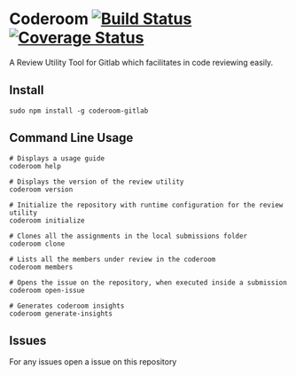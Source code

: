 # Coderoom [![Build Status](https://travis-ci.org/nishant-jain-94/coderoom.svg?branch=master)](https://travis-ci.org/nishant-jain-94/coderoom) [![Coverage Status](https://coveralls.io/repos/github/nishant-jain-94/coderoom/badge.svg?branch=master)](https://coveralls.io/github/nishant-jain-94/coderoom?branch=master) 

A Review Utility Tool for Gitlab which facilitates in code reviewing easily.

## Install

```
sudo npm install -g coderoom-gitlab
```

## Command Line Usage

```
# Displays a usage guide
coderoom help

# Displays the version of the review utility
coderoom version

# Initialize the repository with runtime configuration for the review utility
coderoom initialize

# Clones all the assignments in the local submissions folder
coderoom clone

# Lists all the members under review in the coderoom
coderoom members

# Opens the issue on the repository, when executed inside a submission
coderoom open-issue

# Generates coderoom insights
coderoom generate-insights
```

## Issues

For any issues open a issue on this repository
